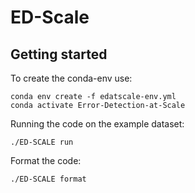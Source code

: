 # ED-Scale

## Getting started

To create the conda-env use:

```
conda env create -f edatscale-env.yml
conda activate Error-Detection-at-Scale
```

Running the code on the example dataset:

`./ED-SCALE run`

Format the code:

`./ED-SCALE format`
